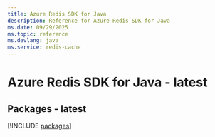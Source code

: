 ```yaml
---
title: Azure Redis SDK for Java
description: Reference for Azure Redis SDK for Java
ms.date: 09/29/2025
ms.topic: reference
ms.devlang: java
ms.service: redis-cache
---
```

# Azure Redis SDK for Java - latest
## Packages - latest
[!INCLUDE [packages](redis-index.md)]